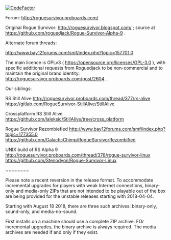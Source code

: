 [![CodeFactor](https://www.codefactor.io/repository/github/zaimoni/rsrevived/badge)](https://www.codefactor.io/repository/github/zaimoni/rsrevived)

Forum: http://roguesurvivor.proboards.com/

Original Rogue Survivor: http://roguesurvivor.blogspot.com/ ; source at https://github.com/roguedjack/Rogue-Survivor-Alpha-9 .

Alternate forum threads:

http://www.bay12forums.com/smf/index.php?topic=157701.0

The main licence is GPLv3 ( https://opensource.org/licenses/GPL-3.0 ), with specific additional requests from Roguedjack to be non-commercial and to maintain the original brand identity: http://roguesurvivor.proboards.com/post/2604 .

Our siblings:

RS Still Alive
http://roguesurvivor.proboards.com/thread/377/rs-alive
https://gitlab.com/RogueSurvivor-StillAlive/StillAlive

Crossplatform RS Still Alive
https://github.com/laleksic/StillAlive/tree/cross_platform

Rogue Survivor Rezombiefied
http://www.bay12forums.com/smf/index.php?topic=177355.0
https://github.com/GalacticChimp/RogueSurvivorRezombified

UNIX build of RS Alpha 9
http://roguesurvivor.proboards.com/thread/378/rogue-survivor-linux
https://github.com/Stenodyon/Rogue-Survivor-Linux

========

Please note a recent reversion in the release format.  To accommodate incremental upgrades for players with weak Internet connections, binary-only and media-only ZIPs that are not intended to be playable out of the box are being provided for the unstable releases starting with 2018-04-04.

Starting with August 18 2018, there are three such archives: binary-only, sound-only, and media-no-sound.

First installs on a machine should use a complete ZIP archive.  FOr incremental upgrades, the binary archive is always required.  The media archives are needed if and only if they exist.
